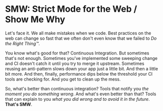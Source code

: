 # SMW: Strict Mode for the Web / Show Me Why

Let's face it. We all make mistakes when we code. Best practices on the web
can change so fast that we often don't even know that we failed to *Do the
Right Thing™*.

You know what's good for that? Continuous Integration. But sometimes that's
not enough. Sometimes you've implemented some sweeping change and CI doesn't
catch it until you try to merge it upstream. Sometimes reusing an
anti-pattern slows down your app just a little bit. And then a little bit
more. And then, finally, performance dips below the threshold your CI tools
are checking for. And you get to clean up the mess.

So, what's better than continuous integration? Tools that notify you *the
moment you do something wrong*. And what's even better than that?  Tools that
can explain to you *what you did wrong and to avoid it in the
future*. **That's SMW**.
